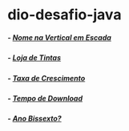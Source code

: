 # dio-desafio-java

##### - [Nome na Vertical em Escada](https://github.com/andrehugofernandes/dio-desafio-java/blob/main/AnoBissexto.java)
##### - [Loja de Tintas](https://github.com/andrehugofernandes/dio-desafio-java/blob/main/LojaDeTintas.java)
##### - [Taxa de Crescimento](https://github.com/andrehugofernandes/dio-desafio-java/blob/main/TaxaDeCrescimento.java)
##### - [Tempo de Download](https://github.com/andrehugofernandes/dio-desafio-java/blob/main/TempoDeDownload.java)
##### - [Ano Bissexto?](https://github.com/andrehugofernandes/dio-desafio-java/blob/main/AnoBissexto.java)
